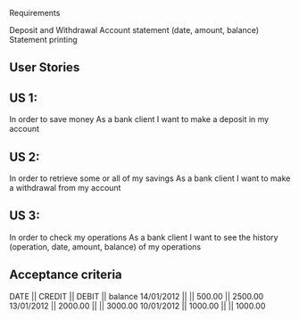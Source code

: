 Requirements

Deposit and Withdrawal
Account statement (date, amount, balance)
Statement printing

User Stories
-------------
US 1:
------
In order to save money
As a bank client
I want to make a deposit in my account

US 2:
------

In order to retrieve some or all of my savings
As a bank client
I want to make a withdrawal from my account

US 3:
------
In order to check my operations
As a bank client
I want to see the history (operation, date, amount, balance) of my operations

Acceptance criteria
--------------------
DATE       || CREDIT   || DEBIT    || balance
14/01/2012 ||          || 500.00   || 2500.00
13/01/2012 || 2000.00  ||          || 3000.00
10/01/2012 || 1000.00  ||          || 1000.00